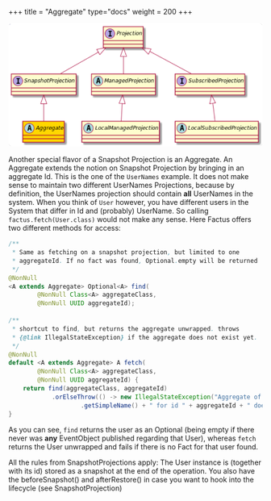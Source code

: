 +++
title = "Aggregate"
type="docs"
weight = 200
+++

![](../ph_a.png)

Another special flavor of a Snapshot Projection is an Aggregate. An Aggregate extends the notion on Snapshot Projection by bringing in an aggregate Id. This is the one of the `UserNames` example. It does not make sense to maintain two different UserNames Projections, because by definition, the UserNames projection should contain **all** UserNames in the system.
When you think of `User` however, you have different users in the System that differ in Id and (probably) UserName.
So calling `factus.fetch(User.class)` would not make any sense. Here Factus offers two different methods for access:

```java
/**
 * Same as fetching on a snapshot projection, but limited to one
 * aggregateId. If no fact was found, Optional.empty will be returned
 */
@NonNull
<A extends Aggregate> Optional<A> find(
        @NonNull Class<A> aggregateClass,
        @NonNull UUID aggregateId);

/**
 * shortcut to find, but returns the aggregate unwrapped. throws
 * {@link IllegalStateException} if the aggregate does not exist yet.
 */
@NonNull
default <A extends Aggregate> A fetch(
        @NonNull Class<A> aggregateClass,
        @NonNull UUID aggregateId) {
    return find(aggregateClass, aggregateId)
            .orElseThrow(() -> new IllegalStateException("Aggregate of type " + aggregateClass
                    .getSimpleName() + " for id " + aggregateId + " does not exist."));
}

```

As you can see, `find` returns the user as an Optional (being empty if there never was **any** EventObject published regarding that User), whereas `fetch` returns the User unwrapped and fails if there is no Fact for that user found.

All the rules from SnapshotProjections apply: The User instance is (together with its id) stored as a snapshot at the end of the operation. You also have the beforeSnapshot() and afterRestore() in case you want to hook into the lifecycle (see SnapshotProjection)
